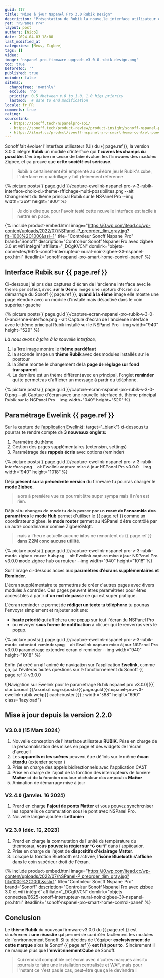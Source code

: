 ```yaml
---
guid: 117
title: "Mise à jour Nspanel Pro 3.0 Rubik Design"
description: "Présentation de Rubik la nouvelle interface utilisateur du Nspanel Pro pour une nouvelle expérience prend des aires de Rubik's cube."
ref: "NSPanel Pro"
layout: post
authors: [Nico]
date: 2024-04-03 18:00
last_modified_at: 
categories: [News, Zigbee]
tags: []
video:
image: 'nspanel-pro-firmware-upgrade-v3-0-0-rubik-design.png'
toc: true
beforetoc: ''
published: true
noindex: false
sitemap:
  changefreq: 'monthly'
  exclude: 'no'
  priority: 0.5 #between 0.0 to 1.0, 1.0 high priority
  lastmod:  # date to end modification
locale: fr_FR
comments: true
rating:  
sourcelink:
  - https://sonoff.tech/nspanelpro-api/
  - https://sonoff.tech/product-review/product-insight/sonoff-nspanel-pro-version-update-information-and-faq/
  - https://itead.cc/product/sonoff-nspanel-pro-smart-home-control-panel/ref/122/
---
```


Sonoff fait évoluer l'interface utilisateur (UI) du {{ page.ref }}, la version 3.0.0 intègre **Rubik** un module d'interface qui **t'ouvres les champs du possible**. L'entreprise ne cesse de faire évoluer les firmwares des modules Zigbee, et ça prouve que **cette société est sérieuse**. 

> Rubik a certainement été empreinté au célèbre jeu le Rubik's cube, l'interface en quadrillage y fait pleinement référence.

{% picture posts/{{ page.guid }}/capture-ewelink-nspanel-pro-v-3-rubik-interface-choix-du-theme-affichage-multi-possibilites.png --alt Changement du thème principal Rubik sur le NSPanel Pro --img width="369" height="800" %}

> Je dois dire que pour l'avoir testé cette nouvelle interface est facile à mettre en place.

{% include product-embed.html image="https://i0.wp.com/itead.cc/wp-content/uploads/2022/07/NSPanel-P_preorder_dim_gray.jpg?fit=1000%2C1000&ssl=1" title="Controleur Sonoff Nspanel Pro" brand="Sonoff" description="Controleur Sonoff Nspanel Pro avec zigbee 3.0 et wifi intégré" affiliate="_DCgKVON" domlink="objets-connectes/6625-sonoff-interrupteur-mural-noir-zigbee-30-nspanel-pro.html" iteadlink="sonoff-nspanel-pro-smart-home-control-panel" %}


## Interface Rubik sur {{ page.ref }}

Ci-dessous j'ai pris des captures d'écran de l'ancienne interface avec le thème par défaut, avec **sur la 3ème** image une capture d'écran du démarrage du Sonoff {{ page.ref }}, **quand à la 4ème** image elle montre une page étendue avec un module d'installé mais désactivé dans le coin supérieur gauche.

{% picture posts/{{ page.guid }}/capture-ecran-nspanel-pro-rubik-v-3-0-0-ancienne-interface.png --alt Capture d'ecran de l'ancienne interface avec le thème principal Rubik installé sur le NSPanel Pro --img width="940" height="529" %}

*Là nous avons à faire à la nouvelle interface,*

1. la 1ère image montre le **thème par défaut**
2. la seconde image un **thème Rubik** avec des modules installés sur le pourtour
3. la 3ème montre le changement de la **page de réglage sur fond transparent**
4. La dernière est un thème différent avec en principal, l'onglet **reminder** qui te permettras d'afficher un message à partir du téléphone.

{% picture posts/{{ page.guid }}/capture-ecran-nspanel-pro-rubik-v-3-0-0.png --alt Capture d'écran avec une nouvelle interface du thème principal Rubik sur le NSPanel Pro --img width="940" height="529" %}

## Paramétrage Ewelink {{ page.ref }}

Sur la capture de [l'application Ewelink](https://play.google.com/store/apps/details?id=com.coolkit&hl=fr&gl=US){: target="_blank"} ci-dessous tu pourras te rendre compte de **3 nouveaux onglets:**

1. Paramètre du thème
2. Gestion des pages supplémentaires (extension, settings)
3. Paramétrage des **rappels écris** avec options (reminder)

{% picture posts/{{ page.guid }}/capture-ewelink-nspanel-pro-v-3-rubik-interface.png --alt Ewelink capture mise à jour NSPanel Pro v3.0.0 --img width="940" height="1018" %}

Déjà **présent sur la précédente version** du firmware tu pourras changer le **mode Zigbee**.

> alors à première vue ça pourrait être super sympa mais il n'en est rien.

Déjà si tu changes de mode tu dois passer par un **reset de l'ensemble des paramètres**
le **mode Hub** permet d'utiliser le {{ page.ref }} comme un coordinateur zigbee.
le **mode router** permet au NSPanel d'être contrôlé par un autre coordinateur comme Zigbee2Mqtt.

> mais à l'heure actuelle aucune infos ne remontent du {{ page.ref }} **dans Z2M donc aucune utilité**.

{% picture posts/{{ page.guid }}/capture-ewelink-nspanel-pro-v-3-rubik-mode-zigbee-router-hub.png --alt Ewelink capture mise à jour NSPanel Pro v3.0.0 mode zigbee hub ou routeur --img width="940" height="1018" %}

Sur l'image ci-dessous accès aux **paramètres d'écrans supplémentaires et Reminder**.

L'écran supplémentaire te permettras de créer d'autres pages avec divers modules à contrôler. Ces pages peuvent êtres paramétrées pour êtres accessibles à partir **d'un mot de passe** ce qui est super pratique.

L'écran reminder te permet de **rédiger un texte tu téléphone** tu pourras l'envoyer simplement et rajouter soit une:

- **haute priorité** qui affichera une popup sur tout l'écran du NSPanel Pro
- ou envoyer **sous forme de notification** à cliquer qui te renverras vers le popup.

{% picture posts/{{ page.guid }}/capture-ewelink-nspanel-pro-v-3-rubik-mode-extented-reminder.png --alt Ewelink capture mise à jour NSPanel Pro v3.0.0 parametrage extended ecran et reminder --img width="940" height="1018" %}

Enfin j'ai créé un gif animé de navigation sur l'application **Ewelink**, comme ça, ça t'éviteras toutes questions sur le fonctionnement du Sonoff {{ page.ref }} v3.0.0.

![Navigation sur Ewelink pour le paramétrage Rubik nspanel pro v3.0.0]({{ site.baseurl }}/assets/images/posts/{{ page.guid }}/nspanel-pro-v3-ewelink-rubik.webp{{ cachebuster }}){: width="388" height="690" class="lazyload"}

## Mise à jour depuis la version 2.2.0

### V3.0.0 (15 Mars 2024）

1. Nouvelle conception de l'interface utilisateur **RUBIK**. Prise en charge de la personnalisation des mises en page et des widgets de l'écran d'accueil
2. Les **appareils et les scènes** peuvent être définis sur le même **écran étendu** (extender screen )
3. Prise en charge des appels bidirectionnels avec l'application CAST
4. Prise en charge de l'ajout de la fonction des interrupteurs de lumière **Matter** et de la fonction couleur et chaleur des ampoules **Matter**
5. Animation de démarrage mise à jour

### V2.4.0 (janvier. 16 2024)

1. Prend en charge **l'ajout de ponts Matter** et vous pouvez synchroniser les appareils de commutation sous le pont avec NSPanel Pro.
2. Nouvelle langue ajoutée : **Lettonien**

### V2.3.0 (déc. 12, 2023）

1. Prend en charge la commutation de l'unité de température du thermostat, **vous pouvez la régler sur ℃ ou ℉** dans l'application.
2. Prise en charge de l'ajout de **dispositifs d'éclairage Matter**.
3. Lorsque la fonction Bluetooth est activée, **l'icône Bluetooth s'affiche** dans le coin supérieur droit de l'écran.

{% include product-embed.html image="https://i0.wp.com/itead.cc/wp-content/uploads/2022/07/NSPanel-P_preorder_dim_gray.jpg?fit=1000%2C1000&ssl=1" title="Controleur Sonoff Nspanel Pro" brand="Sonoff" description="Controleur Sonoff Nspanel Pro avec zigbee 3.0 et wifi intégré" affiliate="_DCgKVON" domlink="objets-connectes/6625-sonoff-interrupteur-mural-noir-zigbee-30-nspanel-pro.html" iteadlink="sonoff-nspanel-pro-smart-home-control-panel" %}

## Conclusion

Le **thème Rubik** du nouveau firmware v3.0.0 du {{ page.ref }} est sincèrement **une réussite** qui permet de contrôler facilement les modules de l'environnement Sonoff. Si tu décides de t'équiper **exclusivement de cette marque** alors le Sonoff {{ page.ref }} **est fait pour toi**. Sincèrement il ne manque plus que **l'environnement Cube** de Sonoff.

> Qui rendrait compatible cet écran avec d'autres marques ainsi tu pourrais te faire une installation centralisée et WAF, mais pour l'instant ce n'est pas le cas, peut-être que ça le deviendra !

